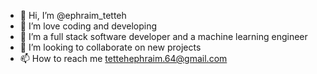 - 👋 Hi, I’m @ephraim_tetteh
- 👀 I’m love coding and developing 
- 🌱 I’m a full stack software developer and a machine learning engineer
- 💞️ I’m looking to collaborate on new projects
- 📫 How to reach me tettehephraim.64@gmail.com

<!---
ephraim64/ephraim64 is a ✨ special ✨ repository because its `README.md` (this file) appears on your GitHub profile.
You can click the Preview link to take a look at your changes.
--->
